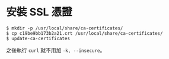 # 安裝 SSL 憑證

```
$ mkdir -p /usr/local/share/ca-certificates/
$ cp c19be9bb173b2a21.crt /usr/local/share/ca-certificates/
$ update-ca-certificates
```

之後執行 `curl` 就不用加 `-k, --insecure`。
